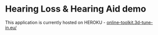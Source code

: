 # Hearing Loss & Hearing Aid demo

This application is currently hosted on HEROKU -  [online-toolkit.3d-tune-in.eu/](http://online-toolkit.3d-tune-in.eu/)
